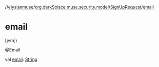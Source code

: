 //[elysianmuse](../../../index.md)/[org.darkSolace.muse.security.model](../index.md)/[SignUpRequest](index.md)/[email](email.md)

# email

[jvm]\

@Email

val [email](email.md): [String](https://kotlinlang.org/api/latest/jvm/stdlib/kotlin/-string/index.html)
